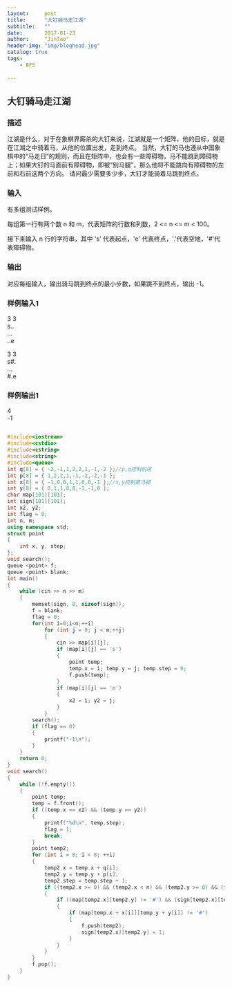 ```yaml
---
layout:     post
title:      "大钉骑马走江湖"
subtitle:   ""
date:       2017-01-23
author:     "JinTao"
header-img: "img/bloghead.jpg"
catalog: true
tags:
    - BFS
    
---
```


## 大钉骑马走江湖

### 描述
江湖是什么，对于在象棋界厮杀的大钉来说，江湖就是一个矩阵，他的目标，就是在江湖之中骑着马，从他的位置出发，走到终点。
当然，大钉的马也遵从中国象棋中的“马走日”的规则，而且在矩阵中，也会有一些障碍物，马不能跳到障碍物上；如果大钉的马面前有障碍物，即被“别马腿”，那么他将不能跳向有障碍物的左前和右前这两个方向。
请问最少需要多少步，大钉才能骑着马跳到终点。

### 输入
有多组测试样例。

每组第一行有两个数 n 和 m，代表矩阵的行数和列数，2 <= n <= m < 100。

接下来输入 n 行的字符串，其中 's' 代表起点，'e' 代表终点，'.'代表空地，'#'代表障碍物。

### 输出
对应每组输入，输出骑马跳到终点的最小步数，如果跳不到终点，输出 -1。

### 样例输入1 
3 3<br>
s..<br>
...<br>
..e<br>

3 3<br>
s#.<br>
...<br>
#.e<br>

### 样例输出1 
4<br>
-1

```cpp

#include<iostream>            
#include<cstdio>               
#include<cstring>           
#include<string>           
#include<queue>           
int q[8] = { -2,-1,1,2,2,1,-1,-2 };//p,q控制前进
int p[8] = { 1,2,2,1,-1,-2,-2,-1 };
int x[8] = { -1,0,0,1,1,0,0,-1 };//x,y控制蹩马腿
int y[8] = { 0,1,1,0,0,-1,-1,0 };
char map[101][101];
int sign[101][101];
int x2, y2;
int flag = 0;
int n, m;
using namespace std;
struct point
{
	int x, y, step;
};
void search();
queue <point> f;
queue <point> blank;
int main()
{
	while (cin >> n >> m)
	{
		memset(sign, 0, sizeof(sign));
		f = blank;
		flag = 0;
		for(int i=0;i<n;++i)
			for (int j = 0; j < m;++j)
			{
				cin >> map[i][j];
				if (map[i][j] == 's')
				{
					point temp;
					temp.x = i; temp.y = j; temp.step = 0;
					f.push(temp);
				}
				if (map[i][j] == 'e')
				{
					x2 = i; y2 = j;
				}
			}
		search();
		if (flag == 0)
		{
			printf("-1\n");
		}
	}
	return 0;
}
void search()
{
	while (!f.empty())
	{
		point temp;
		temp = f.front();
		if ((temp.x == x2) && (temp.y == y2))
		{
			printf("%d\n", temp.step);
			flag = 1;
			break;
		}
		point temp2;
		for (int i = 0; i < 8; ++i)
		{
			temp2.x = temp.x + q[i];
			temp2.y = temp.y + p[i];
			temp2.step = temp.step + 1;
			if ((temp2.x >= 0) && (temp2.x < n) && (temp2.y >= 0) && (temp2.y < m))
			{
				if ((map[temp2.x][temp2.y] != '#') && (sign[temp2.x][temp2.y] != 1))
				{
					if (map[temp.x + x[i]][temp.y + y[i]] != '#')
					{
						f.push(temp2);
						sign[temp2.x][temp2.y] = 1;
					}
				}
			}
		}
		f.pop();
	}
}
```
